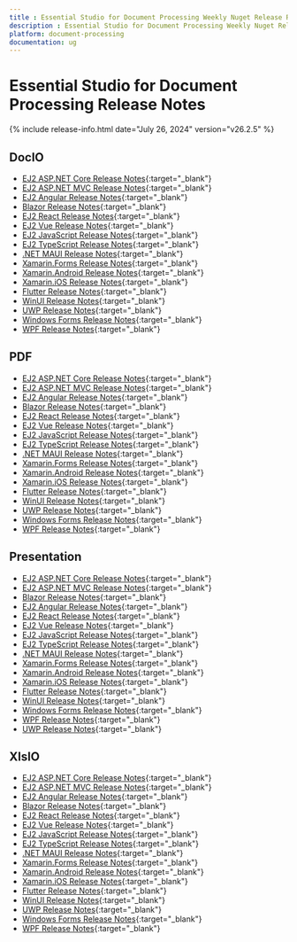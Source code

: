 ```yaml
---
title : Essential Studio for Document Processing Weekly Nuget Release Release Notes  
description : Essential Studio for Document Processing Weekly Nuget Release Release Notes  
platform: document-processing
documentation: ug
---
```


# Essential Studio for Document Processing  Release Notes  

{% include release-info.html date="July 26, 2024" version="v26.2.5" %} 

## DocIO

* [EJ2 ASP.NET Core Release Notes](https://ej2.syncfusion.com/aspnetcore/documentation/release-notes/26.2.4#docio){:target="_blank"}
* [EJ2 ASP.NET MVC Release Notes](https://ej2.syncfusion.com/aspnetmvc/documentation/release-notes/26.2.4#docio){:target="_blank"}
* [EJ2 Angular Release Notes](https://ej2.syncfusion.com/angular/documentation/release-notes/26.2.4#docio){:target="_blank"}
* [Blazor Release Notes](https://blazor.syncfusion.com/documentation/release-notes/26.2.4#docio){:target="_blank"}
* [EJ2 React Release Notes](https://ej2.syncfusion.com/react/documentation/release-notes/26.2.4#docio){:target="_blank"}
* [EJ2 Vue  Release Notes](https://ej2.syncfusion.com/vue/documentation/release-notes/26.2.4#docio){:target="_blank"}
* [EJ2 JavaScript Release Notes](https://ej2.syncfusion.com/javascript/documentation/release-notes/26.2.4#docio){:target="_blank"}
* [EJ2 TypeScript Release Notes](https://ej2.syncfusion.com/documentation/release-notes/26.2.4#docio){:target="_blank"}
* [.NET MAUI Release Notes](/maui/release-notes/v26.2.4#docio){:target="_blank"}
* [Xamarin.Forms Release Notes](/xamarin/release-notes/v26.2.4#docio){:target="_blank"}
* [Xamarin.Android Release Notes](/xamarin-android/release-notes/v26.2.4#docio){:target="_blank"}
* [Xamarin.iOS Release Notes](/xamarin-ios/release-notes/v26.2.4#docio){:target="_blank"}
* [Flutter Release Notes](/flutter/release-notes/v26.2.4#docio){:target="_blank"}
* [WinUI Release Notes](/winui/release-notes/v26.2.4#docio){:target="_blank"}
* [UWP Release Notes](/uwp/release-notes/v26.2.4#docio){:target="_blank"}
* [Windows Forms Release Notes](/windowsforms/release-notes/v26.2.4#docio){:target="_blank"}
* [WPF Release Notes](/wpf/release-notes/v26.2.4#docio){:target="_blank"}



## PDF

* [EJ2 ASP.NET Core Release Notes](https://ej2.syncfusion.com/aspnetcore/documentation/release-notes/26.2.4#pdf){:target="_blank"}
* [EJ2 ASP.NET MVC Release Notes](https://ej2.syncfusion.com/aspnetmvc/documentation/release-notes/26.2.4#pdf){:target="_blank"}
* [EJ2 Angular Release Notes](https://ej2.syncfusion.com/angular/documentation/release-notes/26.2.4#pdf){:target="_blank"}
* [Blazor Release Notes](https://blazor.syncfusion.com/documentation/release-notes/26.2.4#pdf){:target="_blank"}
* [EJ2 React Release Notes](https://ej2.syncfusion.com/react/documentation/release-notes/26.2.4#pdf){:target="_blank"}
* [EJ2 Vue  Release Notes](https://ej2.syncfusion.com/vue/documentation/release-notes/26.2.4#pdf){:target="_blank"}
* [EJ2 JavaScript Release Notes](https://ej2.syncfusion.com/javascript/documentation/release-notes/26.2.4#pdf){:target="_blank"}
* [EJ2 TypeScript Release Notes](https://ej2.syncfusion.com/documentation/release-notes/26.2.4#pdf){:target="_blank"}
* [.NET MAUI Release Notes](/maui/release-notes/v26.2.4#pdf){:target="_blank"}
* [Xamarin.Forms Release Notes](/xamarin/release-notes/v26.2.4#pdf){:target="_blank"}
* [Xamarin.Android Release Notes](/xamarin-android/release-notes/v26.2.4#pdf){:target="_blank"}
* [Xamarin.iOS Release Notes](/xamarin-ios/release-notes/v26.2.4#pdf){:target="_blank"}
* [Flutter Release Notes](/flutter/release-notes/v26.2.4#pdf){:target="_blank"}
* [WinUI Release Notes](/winui/release-notes/v26.2.4#pdf){:target="_blank"}
* [UWP Release Notes](/uwp/release-notes/v26.2.4#pdf){:target="_blank"}
* [Windows Forms Release Notes](/windowsforms/release-notes/v26.2.4#pdf){:target="_blank"}
* [WPF Release Notes](/wpf/release-notes/v26.2.4#pdf){:target="_blank"}


## Presentation

* [EJ2 ASP.NET Core Release Notes](https://ej2.syncfusion.com/aspnetcore/documentation/release-notes/26.2.4#presentation){:target="_blank"}
* [EJ2 ASP.NET MVC Release Notes](https://ej2.syncfusion.com/aspnetmvc/documentation/release-notes/26.2.4#presentation){:target="_blank"}
* [Blazor Release Notes](https://blazor.syncfusion.com/documentation/release-notes/26.2.4#presentation){:target="_blank"}
* [EJ2 Angular Release Notes](https://ej2.syncfusion.com/angular/documentation/release-notes/26.2.4#presentation){:target="_blank"}
* [EJ2 React Release Notes](https://ej2.syncfusion.com/react/documentation/release-notes/26.2.4#presentation){:target="_blank"}
* [EJ2 Vue  Release Notes](https://ej2.syncfusion.com/vue/documentation/release-notes/26.2.4#presentation){:target="_blank"}
* [EJ2 JavaScript Release Notes](https://ej2.syncfusion.com/javascript/documentation/release-notes/26.2.4#presentation){:target="_blank"}
* [EJ2 TypeScript Release Notes](https://ej2.syncfusion.com/documentation/release-notes/26.2.4#presentation){:target="_blank"}
* [.NET MAUI Release Notes](/maui/release-notes/v26.2.4#presentation){:target="_blank"}
* [Xamarin.Forms Release Notes](/xamarin/release-notes/v26.2.4#presentation){:target="_blank"}
* [Xamarin.Android Release Notes](/xamarin-android/release-notes/v26.2.4#presentation){:target="_blank"}
* [Xamarin.iOS Release Notes](/xamarin-ios/release-notes/v26.2.4#presentation){:target="_blank"}
* [Flutter Release Notes](/flutter/release-notes/v26.2.4#presentation){:target="_blank"}
* [WinUI Release Notes](/winui/release-notes/v26.2.4#presentation){:target="_blank"}
* [Windows Forms Release Notes](/windowsforms/release-notes/v26.2.4#presentation){:target="_blank"}
* [WPF Release Notes](/wpf/release-notes/v26.2.4#presentation){:target="_blank"}
* [UWP Release Notes](/uwp/release-notes/v26.2.4#presentation){:target="_blank"}



## XlsIO

* [EJ2 ASP.NET Core Release Notes](https://ej2.syncfusion.com/aspnetcore/documentation/release-notes/26.2.4#xlsio){:target="_blank"}
* [EJ2 ASP.NET MVC Release Notes](https://ej2.syncfusion.com/aspnetmvc/documentation/release-notes/26.2.4#xlsio){:target="_blank"}
* [EJ2 Angular Release Notes](https://ej2.syncfusion.com/angular/documentation/release-notes/26.2.4#xlsio){:target="_blank"}
* [Blazor Release Notes](https://blazor.syncfusion.com/documentation/release-notes/26.2.4#xlsio){:target="_blank"}
* [EJ2 React Release Notes](https://ej2.syncfusion.com/react/documentation/release-notes/26.2.4#xlsio){:target="_blank"}
* [EJ2 Vue  Release Notes](https://ej2.syncfusion.com/vue/documentation/release-notes/26.2.4#xlsio){:target="_blank"}
* [EJ2 JavaScript Release Notes](https://ej2.syncfusion.com/javascript/documentation/release-notes/26.2.4#xlsio){:target="_blank"}
* [EJ2 TypeScript Release Notes](https://ej2.syncfusion.com/documentation/release-notes/26.2.4#xlsio){:target="_blank"}
* [.NET MAUI Release Notes](/maui/release-notes/v26.2.4#xlsio){:target="_blank"}
* [Xamarin.Forms Release Notes](/xamarin/release-notes/v26.2.4#xlsio){:target="_blank"}
* [Xamarin.Android Release Notes](/xamarin-android/release-notes/v26.2.4#xlsio){:target="_blank"}
* [Xamarin.iOS Release Notes](/xamarin-ios/release-notes/v26.2.4#xlsio){:target="_blank"}
* [Flutter Release Notes](/flutter/release-notes/v26.2.4#xlsio){:target="_blank"}
* [WinUI Release Notes](/winui/release-notes/v26.2.4#xlsio){:target="_blank"}
* [UWP Release Notes](/uwp/release-notes/v26.2.4#xlsio){:target="_blank"}
* [Windows Forms Release Notes](/windowsforms/release-notes/v26.2.4#xlsio){:target="_blank"}
* [WPF Release Notes](/wpf/release-notes/v26.2.4#xlsio){:target="_blank"}


